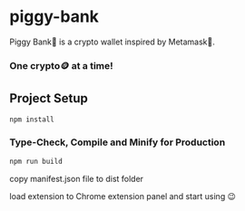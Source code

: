 # piggy-bank
Piggy Bank🐷 is a crypto wallet inspired by Metamask🦊.
### One crypto🪙 at a time!

## Project Setup

```sh
npm install
```

### Type-Check, Compile and Minify for Production

```sh
npm run build
```

copy manifest.json file to dist folder

load extension to Chrome extension panel and start using 😉
